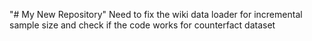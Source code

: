 "# My New Repository" 
Need to fix the wiki data loader for incremental sample size and check if the code works for counterfact dataset
